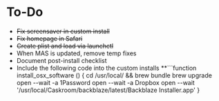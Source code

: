 # To-Do

* ~~Fix screensaver in custom install~~
* ~~Fix homepage in Safari~~
* ~~Create plist and load via launchctl~~
* When MAS is updated, remove temp fixes
* Document post-install checklist
* Include the following code into the custom installs
**```function install_osx_software () {
  cd /usr/local/ && brew bundle
  brew upgrade
  open --wait -a 1Password
  open --wait -a Dropbox
  open --wait '/usr/local/Caskroom/backblaze/latest/Backblaze Installer.app'
}
```
